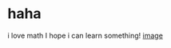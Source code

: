 # haha
i love math
I hope i can learn something!
[image](https://github.com/hhwhyf/haha/blob/master/git.jpg)
